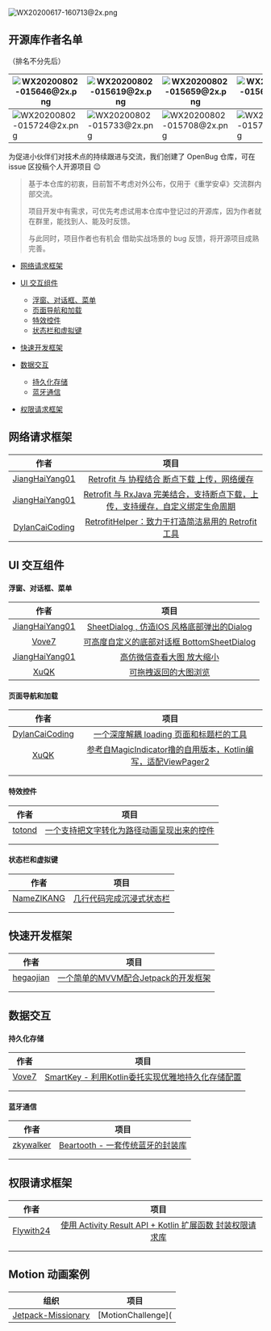 ![WX20200617-160713@2x.png](https://i.loli.net/2020/06/17/svAqmeMbIlN4LTn.png)



## 开源库作者名单

（排名不分先后）

| ![WX20200802-015646@2x.png](https://i.loli.net/2020/08/02/NBwJMdiHzkoVQsh.png) | ![WX20200802-015619@2x.png](https://i.loli.net/2020/08/02/9qiWD6jpdQKM37w.png) | ![WX20200802-015659@2x.png](https://i.loli.net/2020/08/02/1pUErWsdFDLlmYH.png) | ![WX20200802-015611@2x.png](https://i.loli.net/2020/08/02/sBZTK2VF8avuPkn.png) | ![](https://i.loli.net/2020/09/04/HzvgJUuqsxhfc94.png) |
| ------------------------------------------------------------ | ------------------------------------------------------------ | ------------------------------------------------------------ | ------------------------------------------------------------ | ------------------------------------------------------ |
| ![WX20200802-015724@2x.png](https://i.loli.net/2020/08/02/hkiCRO36JpdmIUw.png) | ![WX20200802-015733@2x.png](https://i.loli.net/2020/08/02/BgMFOiz4hSnKlGr.png) | ![WX20200802-015708@2x.png](https://i.loli.net/2020/08/02/Q96oicfgBCJFYSN.png) | ![WX20200802-015717@2x.png](https://i.loli.net/2020/08/02/nhfyJNRga9FcvY3.png) |                                                        |



为促进小伙伴们对技术点的持续跟进与交流，我们创建了 OpenBug 仓库，可在 issue 区投稿个人开源项目 😉

> 基于本仓库的初衷，目前暂不考虑对外公布，仅用于《重学安卓》交流群内部交流。
>
> 项目开发中有需求，可优先考虑试用本仓库中登记过的开源库，因为作者就在群里，能找到人、能及时反馈。
>
> 与此同时，项目作者也有机会 借助实战场景的 bug 反馈，将开源项目成熟完善。



- [网络请求框架](#wlqqkj)

- [UI 交互组件](#uijhzj)
  - [浮窗、对话框、菜单](#tcdhk)
  - [页面导航和加载](#ymdhhjz)
  - [特效控件](#txkj)
  - [状态栏和虚拟键](#ztlhxnj)
- [快速开发框架](#kskfkj)
- [数据交互](#sjjh)
  - [持久化存储](#cjhcc)
  - [蓝牙通信](#lytx)
- [权限请求框架](#qxqqkj)


## <p id="wlqqkj">网络请求框架</p>

|                        作者                         |                             项目                             |
| :-------------------------------------------------: | :----------------------------------------------------------: |
| [JiangHaiYang01](https://github.com/JiangHaiYang01) | [Retrofit 与 协程结合 断点下载 上传，网络缓存](https://github.com/JiangHaiYang01/RxHttp) |
| [JiangHaiYang01](https://github.com/JiangHaiYang01) | [Retrofit 与 RxJava 完美结合，支持断点下载，上传，支持缓存，自定义绑定生命周期](https://github.com/JiangHaiYang01/RxHttp-RxJava) |
| [DylanCaiCoding](https://github.com/DylanCaiCoding) | [RetrofitHelper：致力于打造简洁易用的 Retrofit 工具](https://github.com/DylanCaiCoding/RetrofitHelper) |



## <p id="uijhzj">UI 交互组件</p>

#### <p id="tcdhk">浮窗、对话框、菜单</p>

|                        作者                         |                             项目                             |
| :-------------------------------------------------: | :----------------------------------------------------------: |
| [JiangHaiYang01](https://github.com/JiangHaiYang01) | [SheetDialog , 仿造IOS 风格底部弹出的Dialog](https://github.com/JiangHaiYang01/SheetDialog) |
|          [Vove7](https://github.com/Vove7)          | [可高度自定义的底部对话框 BottomSheetDialog](https://github.com/Vove7/BottomDialog) |
| [JiangHaiYang01](https://github.com/JiangHaiYang01) | [高仿微信查看大图 放大缩小](https://github.com/JiangHaiYang01/WeChatPhoto) |
|           [XuQK](https://github.com/XuQK)           | [可拖拽返回的大图浏览](https://github.com/XuQK/KDImageViewer) |

#### <p id="ymdhhjz">页面导航和加载</p>

|                        作者                         |                             项目                             |
| :-------------------------------------------------: | :----------------------------------------------------------: |
| [DylanCaiCoding](https://github.com/DylanCaiCoding) | [一个深度解耦 loading 页面和标题栏的工具](https://github.com/DylanCaiCoding/LoadingHelper) |
|           [XuQK](https://github.com/XuQK)           | [参考自MagicIndicator撸的自用版本，Kotlin编写，适配ViewPager2](https://github.com/XuQK/KDTabLayout) |
|                                                     |                                                              |
|                                                     |                                                              |

#### <p id="txkj">特效控件</p>

|                作者                 |                             项目                             |
| :---------------------------------: | :----------------------------------------------------------: |
| [totond](https://github.com/totond) | [一个支持把文字转化为路径动画呈现出来的控件](https://github.com/totond/TextPathView) |
|                                     |                                                              |
|                                     |                                                              |

#### <p id="ztlhxnj">状态栏和虚拟键</p>

|                    作者                     |                             项目                             |
| :-----------------------------------------: | :----------------------------------------------------------: |
| [NameZIKANG](https://github.com/NameZIKANG) | [几行代码完成沉浸式状态栏](https://github.com/NameZIKANG/EStatusBar) |
|                                             |                                                              |
|                                             |                                                              |

## <p id="kskfkj">快速开发框架</p>

|                   作者                    |                             项目                             |
| :---------------------------------------: | :----------------------------------------------------------: |
| [hegaojian](https://github.com/hegaojian) | [一个简单的MVVM配合Jetpack的开发框架](https://github.com/hegaojian/JetpackMvvm) |
|                                           |                                                              |
|                                           |                                                              |



## <p id="sjjh">数据交互</p>

#### <p id="cjhcc">持久化存储</p>

|               作者                |                             项目                             |
| :-------------------------------: | :----------------------------------------------------------: |
| [Vove7](https://github.com/Vove7) | [SmartKey - 利用Kotlin委托实现优雅地持久化存储配置](https://github.com/Vove7/SmartKey) |
|                                   |                                                              |
|                                   |                                                              |

#### <p id="lytx">蓝牙通信</p>

|                   作者                    |                             项目                             |
| :---------------------------------------: | :----------------------------------------------------------: |
| [zkywalker](https://github.com/zkywalker) | [Beartooth - 一套传统蓝牙的封装库](https://github.com/zkywalker/Beartooth) |
|                                           |                                                              |
|                                           |                                                              |

## <p id="qxqqkj">权限请求框架</p>

|                   作者                    |                             项目                             |
| :---------------------------------------: | :----------------------------------------------------------: |
| [Flywith24](https://github.com/Flywith24) | [使用 Activity Result API + Kotlin 扩展函数 封装权限请求库](https://github.com/Flywith24/Flywith24-Permission) |
|                                           |                                                              |
|                                           |                                                              |



## <p id="motion">Motion 动画案例</p>

| 组织                                                        | 项目               |
| ----------------------------------------------------------- | ------------------ |
| [Jetpack-Missionary](https://github.com/Jetpack-Missionary) | [MotionChallenge]( |
